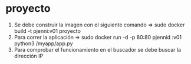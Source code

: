 # proyecto
1. Se debe construir la imagen con el siguiente comando => sudo docker build -t pjenni:v01 proyecto
2. Para correr la aplicación => sudo docker run -d -p 80:80 pjennid :v01 python3 /myapp/app.py
3. Para comprobar el funcionamiento en el buscador se debe buscar la dirección IP 
